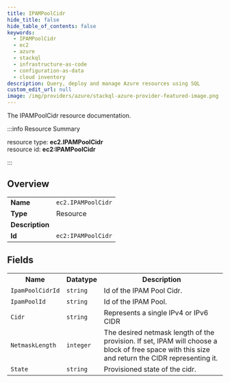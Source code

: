 ```yaml
---
title: IPAMPoolCidr
hide_title: false
hide_table_of_contents: false
keywords:
  - IPAMPoolCidr
  - ec2
  - azure
  - stackql
  - infrastructure-as-code
  - configuration-as-data
  - cloud inventory
description: Query, deploy and manage Azure resources using SQL
custom_edit_url: null
image: /img/providers/azure/stackql-azure-provider-featured-image.png
---
```

The IPAMPoolCidr resource documentation.

:::info Resource Summary

<div class="row">
<div class="providerDocColumn">
<span>resource type:&nbsp;<b>ec2.IPAMPoolCidr</b></span><br />
<span>resource id:&nbsp;<b>ec2:IPAMPoolCidr</b></span><br />
</div>
</div>

:::

## Overview
<table><tbody>
<tr><td><b>Name</b></td><td><code>ec2.IPAMPoolCidr</code></td></tr>
<tr><td><b>Type</b></td><td>Resource</td></tr>
<tr><td><b>Description</b></td><td></td></tr>
<tr><td><b>Id</b></td><td><code>ec2:IPAMPoolCidr</code></td></tr>
</tbody></table>

## Fields
<table><tbody>
<tr><th>Name</th><th>Datatype</th><th>Description</th></tr>
<tr><td><code>IpamPoolCidrId</code></td><td><code>string</code></td><td>Id of the IPAM Pool Cidr.</td></tr><tr><td><code>IpamPoolId</code></td><td><code>string</code></td><td>Id of the IPAM Pool.</td></tr><tr><td><code>Cidr</code></td><td><code>string</code></td><td>Represents a single IPv4 or IPv6 CIDR</td></tr><tr><td><code>NetmaskLength</code></td><td><code>integer</code></td><td>The desired netmask length of the provision. If set, IPAM will choose a block of free space with this size and return the CIDR representing it.</td></tr><tr><td><code>State</code></td><td><code>string</code></td><td>Provisioned state of the cidr.</td></tr>
</tbody></table>
